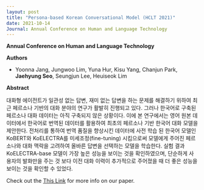 ```yaml
---
layout: post
title: "Persona-based Korean Conversational Model (HCLT 2021)"
date: 2021-10-14
Journal: Annual Conference on Human and Language Technology 
---
```

**Annual Conference on Human and Language Technology** 

**Authors**

- Yoonna Jang, Jungwoo Lim, Yuna Hur, Kisu Yang, Chanjun Park, **Jaehyung Seo**, Seungjun Lee, Heuiseok Lim

**Abstract**

대화형 에이전트가 일관성 없는 답변, 재미 없는 답변을 하는 문제를 해결하기 위하여 최근 페르소나 기반의 대화 분야의 연구가 활발히 진행되고 있다. 그러나 한국어로 구축된 페르소나 대화 데이터는 아직 구축되지 않은 상황이다. 이에 본 연구에서는 영어 원본 데이터에서 한국어로 번역된 데이터를 활용하여 최초의 페르소나 기반 한국어 대화 모델을 제안한다. 전처리를 통하여 번역 품질을 향상시킨 데이터에 사전 학습 된 한국어 모델인 KoBERT와 KoELECTRA를 미세조정(fine-tuning) 시킴으로써 모델에게 주어진 페르소나와 대화 맥락을 고려하여 올바른 답변을 선택하는 모델을 학습한다. 실험 결과 KoELECTRA-base 모델이 가장 높은 성능을 보이는 것을 확인하였으며, 단순하게 사용자의 발화만을 주는 것 보다 이전 대화 이력이 추가적으로 주어졌을 때 더 좋은 성능을 보이는 것을 확인할 수 있었다.

Check out the [This Link][DOI] for more info on our paper. 

[DOI]: https://koreascience.kr/article/CFKO202130060718834.page
[jekyll-gh]: https://github.com/jekyll/jekyll
